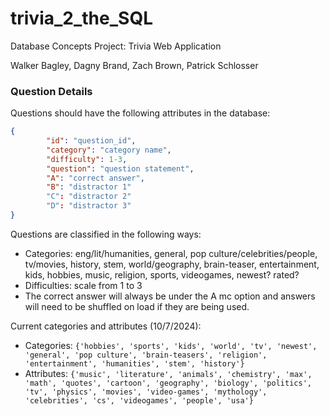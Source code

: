 # trivia_2_the_SQL
Database Concepts Project: Trivia Web Application

Walker Bagley, Dagny Brand, Zach Brown, Patrick Schlosser


### Question Details
Questions should have the following attributes in the database:
```json
{
        "id": "question_id",
        "category": "category name",
        "difficulty": 1-3,
        "question": "question statement",
        "A": "correct answer",
        "B": "distractor 1"
        "C": "distractor 2"
        "D": "distractor 3"
}
```

Questions are classified in the following ways:
- Categories: eng/lit/humanities, general, pop culture/celebrities/people, tv/movies, history, stem, world/geography, brain-teaser, entertainment, kids, hobbies, music, religion, sports, videogames, newest? rated?
- Difficulties: scale from 1 to 3
- The correct answer will always be under the A mc option and answers will need to be shuffled on load if they are being used. 

Current categories and attributes (10/7/2024):
- Categories: `{'hobbies', 'sports', 'kids', 'world', 'tv', 'newest', 'general', 'pop culture', 'brain-teasers', 'religion', 'entertainment', 'humanities', 'stem', 'history'}`
- Attributes: `{'music', 'literature', 'animals', 'chemistry', 'max', 'math', 'quotes', 'cartoon', 'geography', 'biology', 'politics', 'tv', 'physics', 'movies', 'video-games', 'mythology', 'celebrities', 'cs', 'videogames', 'people', 'usa'}`
